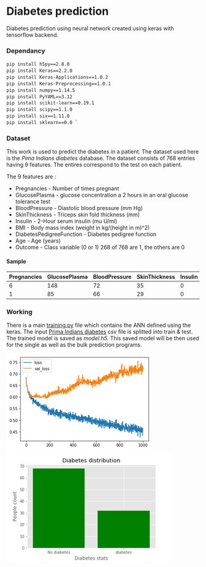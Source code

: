 # Diabetes prediction
Diabetes prediction using neural network created using keras with tensorflow backend.

### Dependancy
```sh
pip install h5py==2.8.0  
pip install Keras==2.2.0  
pip install Keras-Applications==1.0.2  
pip install Keras-Preprocessing==1.0.1  
pip install numpy==1.14.5  
pip install PyYAML==3.12  
pip install scikit-learn==0.19.1  
pip install scipy==1.1.0  
pip install six==1.11.0  
pip install sklearn==0.0 `
```
### Dataset
This work is used to predict the diabetes in a patient. The dataset used here is the *Pima Indians diabetes* database. The dataset consists of 768 entries having 9 features. The entires correspond to the test on each patient. 

The 9 features are :
- Pregnancies - Number of times pregnant
- GlucosePlasma - glucose concentration a 2 hours in an oral glucose tolerance test
- BloodPressure - Diastolic blood pressure (mm Hg)
- SkinThickness - Triceps skin fold thickness (mm)
- Insulin - 2-Hour serum insulin (mu U/ml)
- BMI - Body mass index (weight in kg/(height in m)^2)
- DiabetesPedigreeFunction - Diabetes pedigree function
- Age - Age (years)
- Outcome - Class variable (0 or 1) 268 of 768 are 1, the others are 0

#### Sample

| Pregnancies | GlucosePlasma |BloodPressure | SkinThickness | Insulin | BMI | DiabetesPedigreeFunction |Age|Outcome
| ------ | ------ | ------ | ------ | ------ | ------ |------ |------ |------ |
|6|	148|	72|	35|	0|	33.6|	0.627|	50|	1|
|1|	85|	66|	29|	0|	26.6|	0.351|	31|	0|

### Working
There is a main [training.py](https://github.com/sooraj-sudhakar/Diabetes_prediction/blob/master/Training.py) file which contains the ANN defined using the keras. The input [Prima Indians diabetes](https://github.com/sooraj-sudhakar/Diabetes_prediction/blob/master/prima-indians-diabetes.csv) csv file is splitted into train & test. The trained model is saved as *model.h5*. This saved model will be then used for the single as well as the bulk prediction programs. 

![Train vs validation loss](https://github.com/sooraj-sudhakar/Diabetes_prediction/blob/master/graph.png) ![Bulk prediction](https://github.com/sooraj-sudhakar/Diabetes_prediction/blob/master/Bulk_prediction_out.png)
